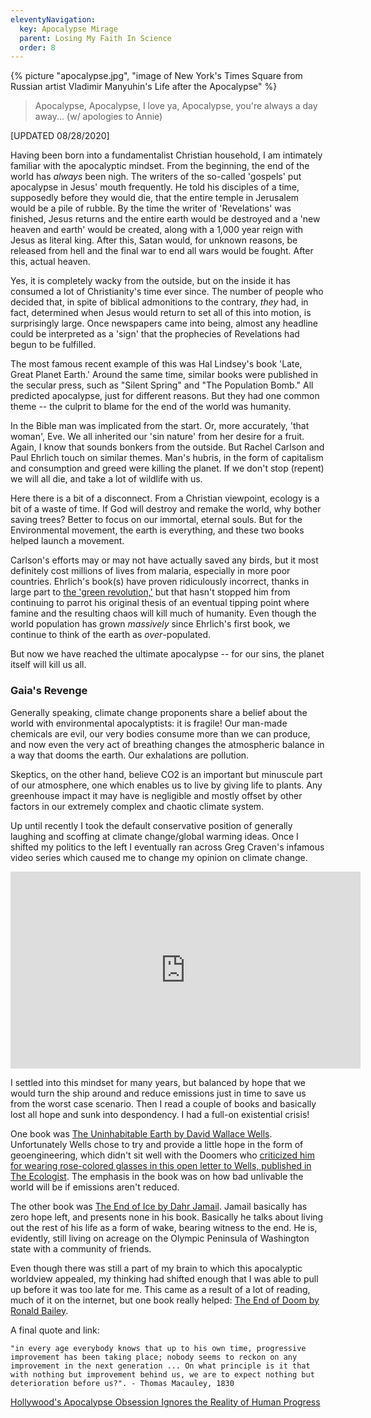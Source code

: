 ```yaml
---
eleventyNavigation:
  key: Apocalypse Mirage
  parent: Losing My Faith In Science
  order: 8
---
```

{% picture "apocalypse.jpg", "image of New York's Times Square from Russian artist Vladimir Manyuhin's Life after the Apocalypse" %}

> Apocalypse, Apocalypse,
> I love ya, Apocalypse,
> you're always a day away...
(w/ apologies to Annie)

[UPDATED 08/28/2020]

Having been born into a fundamentalist Christian household, I am intimately familiar with the apocalyptic mindset. From the beginning, the end of the world has *always* been nigh. The writers of the so-called 'gospels' put apocalypse in Jesus' mouth frequently. He told his disciples of a time, supposedly before they would die, that the entire temple in Jerusalem would be a pile of rubble. By the time the writer of 'Revelations' was finished, Jesus returns and the entire earth would be destroyed and a 'new heaven and earth' would be created, along with a 1,000 year reign with Jesus as literal king. After this, Satan would, for unknown reasons, be released from hell and the final war to end all wars would be fought. After this, actual heaven.

Yes, it is completely wacky from the outside, but on the inside it has consumed a lot of Christianity's time ever since. The number of people who decided that, in spite of biblical admonitions to the contrary, *they* had, in fact, determined when Jesus would return to set all of this into motion, is surprisingly large. Once newspapers came into being, almost any headline could be interpreted as a 'sign' that the prophecies of Revelations had begun to be fulfilled. 

The most famous recent example of this was Hal Lindsey's book 'Late, Great Planet Earth.' Around the same time, similar books were published in the secular press, such as "Silent Spring" and "The Population Bomb." All predicted apocalypse, just for different reasons. But they had one common theme -- the culprit to blame for the end of the world was humanity.

In the Bible man was implicated from the start. Or, more accurately, 'that woman', Eve. We all inherited our 'sin nature' from her desire for a fruit. Again, I know that sounds bonkers from the outside. But Rachel Carlson and Paul Ehrlich touch on similar themes. Man's hubris, in the form of capitalism and consumption and greed were killing the planet. If we don't stop (repent) we will all die, and take a lot of wildlife with us.

Here there is a bit of a disconnect. From a Christian viewpoint, ecology is a bit of a waste of time. If God will destroy and remake the world, why bother saving trees? Better to focus on our immortal, eternal souls. But for the Environmental movement, the earth is everything, and these two books helped launch a movement.

Carlson's efforts may or may not have actually saved any birds, but it most definitely cost millions of lives from malaria, especially in more poor countries. Ehrlich's book(s) have proven ridiculously incorrect, thanks in large part to [the 'green revolution,'](https://en.wikipedia.org/wiki/Green_Revolution) but that hasn't stopped him from continuing to parrot his original thesis of an eventual tipping point where famine and the resulting chaos will kill much of humanity. Even though the world population has grown *massively* since Ehrlich's first book, we continue to think of the earth as *over*-populated.

But now we have reached the ultimate apocalypse -- for our sins, the planet itself will kill us all.

### Gaia's Revenge

Generally speaking, climate change proponents share a belief about the world with environmental apocalyptists: it is fragile! Our man-made chemicals are evil, our very bodies consume more than we can produce, and now even the very act of breathing changes the atmospheric balance in a way that dooms the earth. Our exhalations are pollution.

Skeptics, on the other hand, believe CO2 is an important but minuscule part of our atmosphere, one which enables us to live by giving life to plants. Any greenhouse impact it may have is negligible and mostly offset by other factors in our extremely complex and chaotic climate system.

Up until recently I took the default conservative position of generally laughing and scoffing at climate change/global warming ideas. Once I shifted my politics to the left I eventually ran across Greg Craven's infamous video series which caused me to change my opinion on climate change. 

<iframe width="560" height="315" src="https://www.youtube.com/embed/zORv8wwiadQ" frameborder="0" allow="accelerometer; autoplay; encrypted-media; gyroscope; picture-in-picture" allowfullscreen></iframe>

I settled into this mindset for many years, but balanced by hope that we would turn the ship around and reduce emissions just in time to save us from the worst case scenario. Then I read a couple of books and basically lost all hope and sunk into despondency. I had a full-on existential crisis!

One book was [The Uninhabitable Earth by David Wallace Wells](https://www.goodreads.com/book/show/41552709-the-uninhabitable-earth). Unfortunately Wells chose to try and provide a little hope in the form of geoengineering, which didn't sit well with the Doomers who [criticized him for wearing rose-colored glasses in this open letter to Wells, published in The Ecologist](https://theecologist.org/2019/apr/04/open-letter-david-wallace-wells). The emphasis in the book was on how bad unlivable the world will be if emissions aren't reduced.

The other book was [The End of Ice by Dahr Jamail](https://www.goodreads.com/book/show/40026731-the-end-of-ice). Jamail basically has zero hope left, and presents none in his book. Basically he talks about living out the rest of his life as a form of wake, bearing witness to the end. He is, evidently, still living on acreage on the Olympic Peninsula of Washington state with a community of friends.

Even though there was still a part of my brain to which this apocalyptic worldview appealed, my thinking had shifted enough that I was able to pull up before it was too late for me. This came as a result of a lot of reading, much of it on the internet, but one book really helped: [The End of Doom by Ronald Bailey](https://www.goodreads.com/book/show/23014684-the-end-of-doom). 

A final quote and link:

    "in every age everybody knows that up to his own time, progressive improvement has been taking place; nobody seems to reckon on any improvement in the next generation ... On what principle is it that with nothing but improvement behind us, we are to expect nothing but deterioration before us?". - Thomas Macauley, 1830

[Hollywood's Apocalypse Obsession Ignores the Reality of Human Progress](https://capx.co/hollywoods-apocalypse-obsession-ignores-the-reality-of-human-progress/)